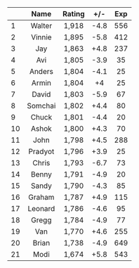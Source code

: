 | |Name|Rating|+/-|Exp|
|-|:--:|:----:|:-:|:-:|
|1|Walter|1,918|-4.8|556|
|2|Vinnie|1,895|-5.8|412|
|3|Jay|1,863|+4.8|237|
|4|Avi|1,805|-3.9|35|
|5|Anders|1,804|-4.1|25|
|6|Armin|1,804|+4|25|
|7|David|1,803|-5.9|67|
|8|Somchai|1,802|+4.4|80|
|9|Chuck|1,801|-4.4|20|
|10|Ashok|1,800|+4.3|70|
|11|John|1,798|+4.5|288|
|12|Pradyot|1,796|+3.9|25|
|13|Chris|1,793|-6.7|73|
|14|Benny|1,791|-4.9|20|
|15|Sandy|1,790|-4.3|85|
|16|Graham|1,787|+4.9|115|
|17|Leonard|1,786|-4.6|95|
|18|Gregg|1,784|-4.9|77|
|19|Van|1,770|+4.6|255|
|20|Brian|1,738|-4.9|649|
|21|Modi|1,674|+5.8|543|
